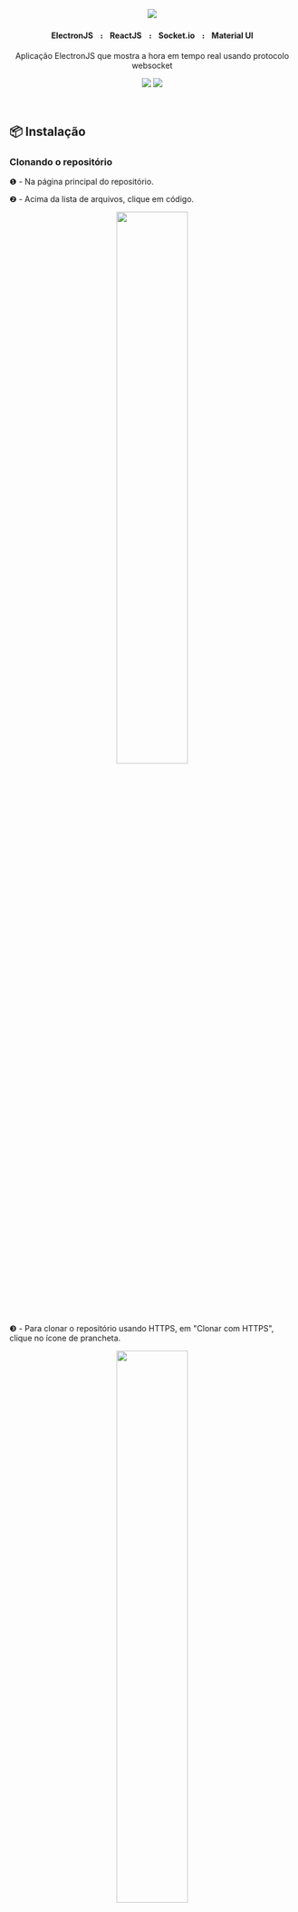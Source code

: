 <p align="center">
    <img src="https://github.com/4lex-passos/Electron-with-ReactJs-Clock/blob/master/public/README-HEADER-TEMPLATE-2000x614.png" />
</p>

<h4 align="center">
    ElectronJSㅤ᎓ㅤReactJSㅤ᎓ㅤSocket.ioㅤ᎓ㅤMaterial UI
</h4>

<p align="center">Aplicação ElectronJS que mostra a hora em tempo real usando protocolo websocket</p>

<p align="center">
    <img src="https://img.shields.io/static/v1?label=Status&message=FINISHED&color=09c89f&style=for-the-badge&logo=ghost"/>
    <img src="https://img.shields.io/static/v1?label=License&message=Mit&color=09c89f&style=for-the-badge&logo=Ghost"/>
</p>

</br>

## 📦 Instalação

### Clonando o repositório

❶ - Na página principal do repositório.

❷ - Acima da lista de arquivos, clique em código.

<p align="center">
    <img width ="50%" src="https://docs.github.com/assets/images/help/repository/code-button.png" />
</p>

❸ - Para clonar o repositório usando HTTPS, em "Clonar com HTTPS", clique no ícone de prancheta.

<p align="center">
    <img width ="50%" src="https://docs.github.com/assets/images/help/repository/https-url-clone.png" />
</p>

❹ - Abra Git Bash.

❺ - Altere o diretório de trabalho atual para o local em que deseja ter o diretório clonado.

❻ - Digite git clone (clonar git) e cole a URL deste repositório:

```sh
$ git clone https://github.com/4lex-passos/Realtime_Clock_FRONT-END.git
```

❼ - Pressione Enter para criar seu clone local.

</br>

## 🚀 Execução

Abra o projeto no VsCode.

### Instalando as dependências

No terminal digite:

```sh
npm install
```
Para instalar todas as dependências.

### » Iniciando o app

No terminal digite:

```sh
npm run build
```
Abra outro terminal em paralelo e digite:

```sh
npm start
```

Para iniciar a aplicação.
